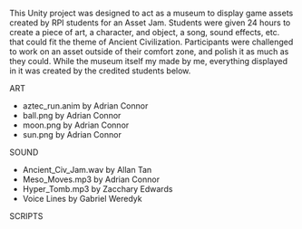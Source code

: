 This Unity project was designed to act as a museum to display game assets created by RPI students for an Asset Jam.
Students were given 24 hours to create a piece of art, a character, and object, a song, sound effects, etc. that could fit the 
theme of Ancient Civilization.
Participants were challenged to work on an asset outside of their comfort zone, and polish it as much as they could.
While the museum itself my made by me, everything displayed in it was created by the credited students below.


ART
* aztec_run.anim by Adrian Connor
* ball.png by Adrian Connor
* moon.png by Adrian Connor
* sun.png by Adrian Connor

SOUND
* Ancient_Civ_Jam.wav by Allan Tan
* Meso_Moves.mp3 by Adrian Connor
* Hyper_Tomb.mp3 by Zacchary Edwards
* Voice Lines by Gabriel Weredyk

SCRIPTS
